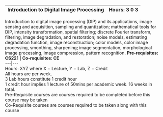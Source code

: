 **Introduction to Digital Image Processing** | **Hours: 3 0 3**  
---|---  
Introduction to digital image processing (DIP) and its applications, image sensing and acquisition, sampling and quantization; mathematical tools for DIP, intensity transformation, spatial filtering; discrete Fourier transform, filtering, image degradation, and restoration; noise models, estimating degradation function, image reconstruction; color models, color image processing, smoothing, sharpening; image segmentation, morphological image processing, image compression, pattern recognition. 
**Pre-requisites: CS221** | **Co-requisites: CE**  
---|---  
Hours: XYZ where X = Lecture, Y = Lab, Z = Credit  
All hours are per week.  
3 Lab hours constitute 1 credit hour  
1 credit hour implies 1 lecture of 50mins per academic week. 16 weeks in total.  
Pre-Requisite courses are courses required to be completed before this course may be taken  
Co-Requisite courses are courses required to be taken along with this course
